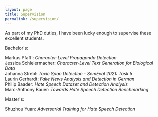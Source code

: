```yaml
---
layout: page
title: Supervision
permalink: /supervision/
---
```


As part of my PhD duties, I have been lucky enough to supervise these excellent students.

Bachelor's:

Markus Pfaffl: *Character-Level Propaganda Detection*<br>
Jessica Schleiermacher: *Character-Level Text Generation for Biological Data*<br>
Johanna Strebl: *Toxic Span Detection - SemEval 2021: Task 5*<br>
Laurin Gerhardt: *Fake News Analysis and Detection in German*<br>
Philip Baader: *Hate Speech Dataset and Detection Analysis*<br>
Marc-Anthony Bauer: *Towards Hate Speech Detection Benchmarking*<br>

Master's:

Shuzhou Yuan: *Adversarial Training for Hate Speech Detection*<br>

